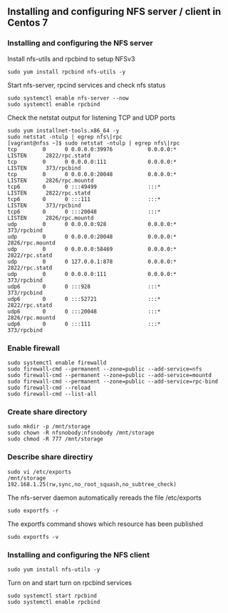 ## Installing and configuring NFS server / client in Centos 7
### Installing and configuring the NFS server
Install nfs-utils and rpcbind to setup NFSv3
```
sudo yum install rpcbind nfs-utils -y
```
Start nfs-server, rpcind services and check nfs status
```
sudo systemctl enable nfs-server --now
sudo systemctl enable rpcbind
```
Check the netstat output for listening TCP and UDP ports
```
sudo yum installnet-tools.x86_64 -y
sudo netstat -ntulp | egrep nfs\|rpc
[vagrant@nfss ~]$ sudo netstat -ntulp | egrep nfs\|rpc
tcp        0      0 0.0.0.0:39976           0.0.0.0:*               LISTEN      2822/rpc.statd
tcp        0      0 0.0.0.0:111             0.0.0.0:*               LISTEN      373/rpcbind
tcp        0      0 0.0.0.0:20048           0.0.0.0:*               LISTEN      2826/rpc.mountd
tcp6       0      0 :::49499                :::*                    LISTEN      2822/rpc.statd
tcp6       0      0 :::111                  :::*                    LISTEN      373/rpcbind
tcp6       0      0 :::20048                :::*                    LISTEN      2826/rpc.mountd
udp        0      0 0.0.0.0:928             0.0.0.0:*                           373/rpcbind
udp        0      0 0.0.0.0:20048           0.0.0.0:*                           2826/rpc.mountd
udp        0      0 0.0.0.0:58469           0.0.0.0:*                           2822/rpc.statd
udp        0      0 127.0.0.1:878           0.0.0.0:*                           2822/rpc.statd
udp        0      0 0.0.0.0:111             0.0.0.0:*                           373/rpcbind
udp6       0      0 :::928                  :::*                                373/rpcbind
udp6       0      0 :::52721                :::*                                2822/rpc.statd
udp6       0      0 :::20048                :::*                                2826/rpc.mountd
udp6       0      0 :::111                  :::*                                373/rpcbind
```
### Enable firewall
```
sudo systemctl enable firewalld
sudo firewall-cmd --permanent --zone=public --add-service=nfs
sudo firewall-cmd --permanent --zone=public --add-service=mountd
sudo firewall-cmd --permanent --zone=public --add-service=rpc-bind
sudo firewall-cmd --reload
sudo firewall-cmd --list-all
```
### Create share directory 
```
sudo mkdir -p /mnt/storage
sudo chown -R nfsnobody:nfsnobody /mnt/storage
sudo chmod -R 777 /mnt/storage
```
### Describe share directiry
```
sudo vi /etc/exports
/mnt/storage           192.168.1.25(rw,sync,no_root_squash,no_subtree_check)
```
The nfs-server daemon automatically rereads the  file /etc/exports
```
sudo exportfs -r
```
The exportfs command shows which resource has been published
```
sudo exportfs -v
```

### Installing and configuring the NFS client
```
sudo yum install nfs-utils -y
```
Turn on and start turn on rpcbind services
```
sudo systemctl start rpcbind
sudo systemctl enable rpcbind
```
